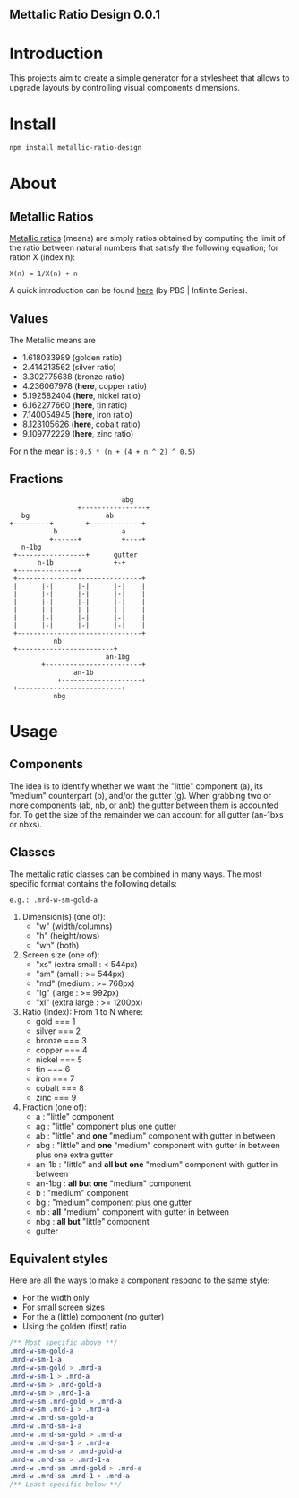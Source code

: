 Mettalic Ratio Design 0.0.1
---------------------------

# Introduction
This projects aim to create a simple generator for a stylesheet that allows to upgrade layouts by controlling visual components dimensions.

# Install

```sh
npm install metallic-ratio-design
```

# About

## Metallic Ratios

[Metallic ratios](https://en.wikipedia.org/wiki/Metallic_mean) (means) are simply ratios obtained by computing the limit of the ratio between natural numbers that satisfy the following equation; for ration X (index n):

`X(n) = 1/X(n) + n`

A quick introduction can be found [here](https://www.youtube.com/watch?v=MIxvZ6jwTuA) (by PBS | Infinite Series).

## Values

The Metallic means are
* 1.618033989 (golden ratio)
* 2.414213562 (silver ratio)
* 3.302775638 (bronze ratio)
* 4.236067978 (**here**, copper ratio)
* 5.192582404 (**here**, nickel ratio)
* 6.162277660 (**here**, tin ratio)
* 7.140054945 (**here**, iron ratio)
* 8.123105626 (**here**, cobalt ratio)
* 9.109772229 (**here**, zinc ratio)
  
For n the mean is :	
`0.5 * (n + (4 + n ^ 2) ^ 0.5)`

## Fractions
```
                            abg
                 +----------------+
   bg                   ab
+---------+        +-------------+
           b                a
          +------+          +----+
   n-1bg
 +-----------------+      gutter
       n-1b               +-+
 +---------------+
 +-------------------------------+
 |      |-|      |-|      |-|    |
 |      |-|      |-|      |-|    |
 |      |-|      |-|      |-|    |
 |      |-|      |-|      |-|    |
 |      |-|      |-|      |-|    |
 |      |-|      |-|      |-|    |
 +-------------------------------+
           nb
 +------------------------+
                        an-1bg
        +------------------------+
                an-1b
            +--------------------+
 +--------------------------+
           nbg
```

# Usage

## Components

The idea is to identify whether we want the "little" component (a), its "medium" counterpart (b), and/or the gutter (g). When grabbing two or more components (ab, nb, or anb) the gutter between them is accounted for. To get the size of the remainder we can account for all gutter (an-1bxs or nbxs).

## Classes

The mettalic ratio classes can be combined in many ways.
The most specific format contains the following details:

`e.g.: .mrd-w-sm-gold-a`

1. Dimension(s) (one of):
    * "w" (width/columns)
    * "h" (height/rows) 
    * "wh" (both)
2. Screen size (one of):
    * "xs" (extra small : < 544px)
    * "sm" (small : >= 544px)
    * "md" (medium : >= 768px)
    * "lg" (large : >= 992px)
    * "xl" (extra large : >= 1200px)
3. Ratio (Index): From 1 to N where:
    * gold === 1
    * silver === 2
    * bronze === 3
    * copper === 4
    * nickel === 5
    * tin === 6
    * iron === 7
    * cobalt === 8
    * zinc === 9
4. Fraction (one of):
    * a : "little" component
    * ag : "little" component plus one gutter
    * ab : "little" and **one** "medium" component with gutter in between
    * abg : "little" and **one** "medium" component with gutter in between plus one extra gutter
    * an-1b : "little" and **all but one** "medium" component with gutter in between
    * an-1bg : **all but one** "medium" component
    * b : "medium" component
    * bg : "medium" component plus one gutter
    * nb : **all** "medium" component with gutter in between
    * nbg : **all but** "little" component
    * gutter


## Equivalent styles

Here are all the ways to make a component respond to the same style:
* For the width only
* For small screen sizes
* For the a (little) component (no gutter)
* Using the golden (first) ratio

```css
/** Most specific above **/
.mrd-w-sm-gold-a
.mrd-w-sm-1-a
.mrd-w-sm-gold > .mrd-a
.mrd-w-sm-1 > .mrd-a
.mrd-w-sm > .mrd-gold-a
.mrd-w-sm > .mrd-1-a
.mrd-w-sm .mrd-gold > .mrd-a
.mrd-w-sm .mrd-1 > .mrd-a
.mrd-w .mrd-sm-gold-a
.mrd-w .mrd-sm-1-a
.mrd-w .mrd-sm-gold > .mrd-a
.mrd-w .mrd-sm-1 > .mrd-a
.mrd-w .mrd-sm > .mrd-gold-a
.mrd-w .mrd-sm > .mrd-1-a
.mrd-w .mrd-sm .mrd-gold > .mrd-a
.mrd-w .mrd-sm .mrd-1 > .mrd-a
/** Least specific below **/
```